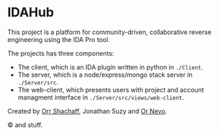 # IDAHub
This project is a platform for community-driven, collaborative reverse engineering using the IDA Pro tool.

The projects has three components:
- The client, which is an IDA plugin written in python in `./Client`.
- The server, which is a node/express/mongo stack server in `./Server/src`.
- The web-client, which presents users with project and account managment interface in `./Server/src/views/web-client`. 

Created by [Orr Shachaff](https://github.com/lolblat), Jonathan Suzy and [Or Nevo](https://github.com/ornevo). 

© and stuff.

